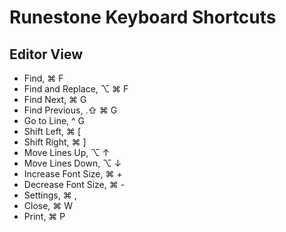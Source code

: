 # Runestone Keyboard Shortcuts

## Editor View

- Find, ⌘ F
- Find and Replace, ⌥ ⌘ F
- Find Next, ⌘ G
- Find Previous, .⇧ ⌘ G
- Go to Line, ^ G
- Shift Left, ⌘ [
- Shift Right, ⌘ ]
- Move Lines Up, ⌥ ↑
- Move Lines Down, ⌥ ↓
- Increase Font Size, ⌘ +
- Decrease Font Size, ⌘ -
- Settings, ⌘ ,
- Close, ⌘ W
- Print, ⌘ P